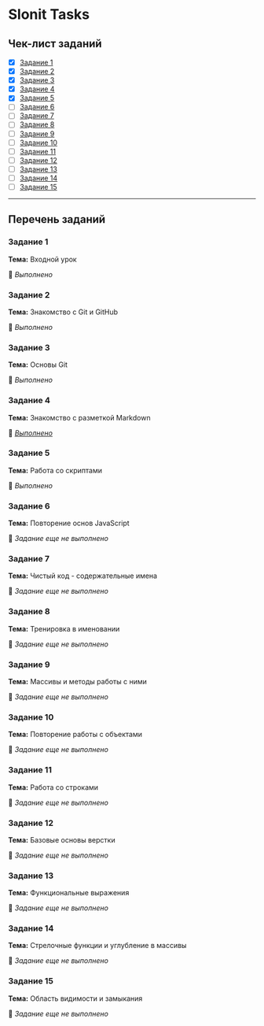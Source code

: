 # Slonit Tasks

## Чек-лист заданий

- [x] [Задание 1](#task1)
- [x] [Задание 2](#task2)
- [x] [Задание 3](#task3)
- [x] [Задание 4](#task4)
- [x] [Задание 5](#task5)
- [ ] [Задание 6](#task6)
- [ ] [Задание 7](#task7)
- [ ] [Задание 8](#task8)
- [ ] [Задание 9](#task9)
- [ ] [Задание 10](#task10)
- [ ] [Задание 11](#task11)
- [ ] [Задание 12](#task12)
- [ ] [Задание 13](#task13)
- [ ] [Задание 14](#task14)
- [ ] [Задание 15](#task15)

---

## Перечень заданий

### <a id="task1">Задание 1</a>

**Тема:** Входной урок

🔗 _Выполнено_

### <a id="task1">Задание 2</a>

**Тема:** Знакомство с Git и GitHub

🔗 _Выполнено_

### <a id="task1">Задание 3</a>

**Тема:** Основы Git

🔗 _Выполнено_

### <a id="task1">Задание 4</a>

**Тема:** Знакомство с разметкой Markdown

🔗 [_Выполнено_](https://github.com/MusiJVR/slonit_tasks/blob/main/task4/git_course.md)

### <a id="task1">Задание 5</a>

**Тема:** Работа со скриптами

🔗 _Выполнено_

### <a id="task1">Задание 6</a>

**Тема:** Повторение основ JavaScript

🔗 _Задание еще не выполнено_

### <a id="task1">Задание 7</a>

**Тема:** Чистый код - содержательные имена

🔗 _Задание еще не выполнено_

### <a id="task1">Задание 8</a>

**Тема:** Тренировка в именовании

🔗 _Задание еще не выполнено_

### <a id="task1">Задание 9</a>

**Тема:** Массивы и методы работы с ними

🔗 _Задание еще не выполнено_

### <a id="task1">Задание 10</a>

**Тема:** Повторение работы с объектами

🔗 _Задание еще не выполнено_

### <a id="task1">Задание 11</a>

**Тема:** Работа со строками

🔗 _Задание еще не выполнено_

### <a id="task1">Задание 12</a>

**Тема:** Базовые основы верстки

🔗 _Задание еще не выполнено_

### <a id="task1">Задание 13</a>

**Тема:** Функциональные выражения

🔗 _Задание еще не выполнено_

### <a id="task1">Задание 14</a>

**Тема:** Стрелочные функции и углубление в массивы

🔗 _Задание еще не выполнено_

### <a id="task1">Задание 15</a>

**Тема:** Область видимости и замыкания

🔗 _Задание еще не выполнено_
